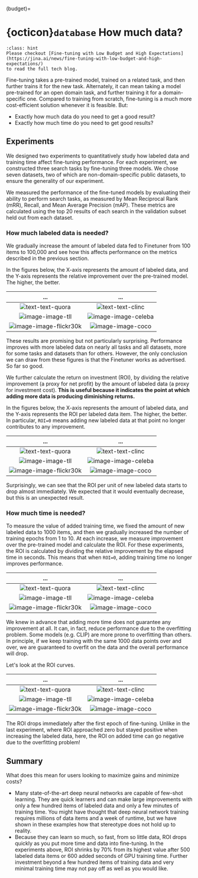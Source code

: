 (budget)=
# {octicon}`database` How much data?

```{admonition} Read full blog
:class: hint
Please checkout [Fine-tuning with Low Budget and High Expectations](https://jina.ai/news/fine-tuning-with-low-budget-and-high-expectations/)
to read the full tech blog.
```

Fine-tuning takes a pre-trained model,
trained on a related task, and then further trains it for the new task.
Alternately, it can mean taking a model pre-trained for an open domain task, and further training it for a domain-specific one.
Compared to training from scratch, fine-tuning is a much more cost-efficient solution whenever it is feasible. But:

+ Exactly how much data do you need to get a good result?
+ Exactly how much time do you need to get good results?

## Experiments

We designed two experiments to quantitatively study how labeled data and training time affect fine-tuning performance.
For each experiment, we constructed three search tasks by fine-tuning three models.
We chose seven datasets, two of which are non-domain-specific public datasets, to ensure the generality of our experiment.

We measured the performance of the fine-tuned models by evaluating their ability to perform search tasks, as measured by Mean Reciprocal Rank (mRR), Recall, and Mean Average Precision (mAP).
These metrics are calculated using the top 20 results of each search in the validation subset held out from each dataset.

### How much labeled data is needed?

We gradually increase the amount of labeled data fed to Finetuner from 100 items to 100,000 and see how this affects performance on the metrics described in the previous section.

In the figures below, the X-axis represents the amount of labeled data, and the Y-axis represents the relative improvement over the pre-trained model. The higher, the better.

...             |  ...
:-------------------------:|:-------------------------:
![text-text-quora](https://jina-ai-gmbh.ghost.io/content/images/2022/12/Text-to-text-search-on-QuoraQA--3-.svg)  |  ![text-text-clinc](https://jina-ai-gmbh.ghost.io/content/images/2022/12/Text-to-text-search-on-Clinc150--3-.svg)
![image-image-tll](https://jina-ai-gmbh.ghost.io/content/images/2022/12/Image-to-image-search-on-Totally-looks-like.svg) | ![image-image-celeba](https://jina-ai-gmbh.ghost.io/content/images/2022/12/Image-to-image-search-on-Celeba--4-.svg)
![image-image-flickr30k](https://jina-ai-gmbh.ghost.io/content/images/2022/12/Text-to-image-search-on-Flickr30K--5-.svg) | ![image-image-coco](https://jina-ai-gmbh.ghost.io/content/images/2022/12/Text-to-image-search-on-CoCoCaptions--4-.svg)

These results are promising but not particularly surprising.
Performance improves with more labeled data on nearly all tasks and all datasets, more for some tasks and datasets than for others.
However, the only conclusion we can draw from these figures is that the Finetuner works as advertised. So far so good.

We further calculate the return on investment (ROI),
by dividing the relative improvement (a proxy for net profit) by the amount of labeled data (a proxy for investment cost).
**This is useful because it indicates the point at which adding more data is producing diminishing returns.**

In the figures below, the X-axis represents the amount of labeled data, and the Y-axis represents the ROI per labeled data item. The higher, the better.
In particular, `ROI=0` means adding new labeled data at that point no longer contributes to any improvement.

...             |  ...
:-------------------------:|:-------------------------:
![text-text-quora](https://jina-ai-gmbh.ghost.io/content/images/2022/12/Text-to-text-search-on-QuoraQA--7-.svg)  |  ![text-text-clinc](https://jina-ai-gmbh.ghost.io/content/images/2022/12/Text-to-text-search-on-Clinc150--7-.svg)
![image-image-tll](https://jina-ai-gmbh.ghost.io/content/images/2022/12/Image-to-image-search-on-Totally-looks-like--1-.svg) | ![image-image-celeba](https://jina-ai-gmbh.ghost.io/content/images/2022/12/Image-to-image-search-on-Celeba--5-.svg)
![image-image-flickr30k](https://jina-ai-gmbh.ghost.io/content/images/2022/12/Text-to-image-search-on-Flickr30K--6-.svg) | ![image-image-coco](https://jina-ai-gmbh.ghost.io/content/images/2022/12/Text-to-image-search-on-CoCoCaptions--5-.svg)

Surprisingly, we can see that the ROI per unit of new labeled data starts to drop almost immediately. We expected that it would eventually decrease, but this is an unexpected result.

### How much time is needed?

To measure the value of added training time, we fixed the amount of new labeled data to 1000 items, and then we gradually increased the number of training epochs from 1 to 10.
At each increase, we measure improvement over the pre-trained model and calculate the ROI.
For these experiments, the ROI is calculated by dividing the relative improvement by the elapsed time in seconds.
This means that when `ROI=0`, adding training time no longer improves performance.

...            |  ...
:-------------------------:|:-------------------------:
![text-text-quora](https://jina-ai-gmbh.ghost.io/content/images/2022/12/Text-to-text-search-on-QuoraQA--4-.svg)  |  ![text-text-clinc](https://jina-ai-gmbh.ghost.io/content/images/2022/12/Text-to-text-search-on-Clinc150--4-.svg)
![image-image-tll](https://jina-ai-gmbh.ghost.io/content/images/2022/12/Image-to-image-search-on-Totally-look-like--2-.svg) | ![image-image-celeba](https://jina-ai-gmbh.ghost.io/content/images/2022/12/Image-to-image-search-on-Celeba--2-.svg)
![image-image-flickr30k](https://jina-ai-gmbh.ghost.io/content/images/2022/12/Text-to-image-search-on-Flickr30K--3-.svg) | ![image-image-coco](https://jina-ai-gmbh.ghost.io/content/images/2022/12/Text-to-image-search-on-CocoCaptions--2-.svg)

We knew in advance that adding more time does not guarantee any improvement at all.
It can, in fact, reduce performance due to the overfitting problem.
Some models (e.g. CLIP) are more prone to overfitting than others.
In principle, if we keep training with the same 1000 data points over and over, we are guaranteed to overfit on the data and the overall performance will drop.

Let's look at the ROI curves.

...             |  ...
:-------------------------:|:-------------------------:
![text-text-quora](https://jina-ai-gmbh.ghost.io/content/images/2022/12/Text-to-text-search-on-QuoraQA--5-.svg)  |  ![text-text-clinc](https://jina-ai-gmbh.ghost.io/content/images/2022/12/Text-to-text-search-on-Clinc150--9-.svg)
![image-image-tll](https://jina-ai-gmbh.ghost.io/content/images/2022/12/Image-to-image-search-on-Totally-look-like--3-.svg) | ![image-image-celeba](https://jina-ai-gmbh.ghost.io/content/images/2022/12/Image-to-image-search-on-Celeba--3-.svg)
![image-image-flickr30k](https://jina-ai-gmbh.ghost.io/content/images/2022/12/Text-to-image-search-on-Flickr30K--4-.svg) | ![image-image-coco](https://jina-ai-gmbh.ghost.io/content/images/2022/12/Text-to-image-search-on-CocoCaptions--3-.svg)

The ROI drops immediately after the first epoch of fine-tuning.
Unlike in the last experiment, where ROI approached zero but stayed positive when increasing the labeled data, here, the ROI on added time can go negative due to the overfitting problem!

## Summary

What does this mean for users looking to maximize gains and minimize costs?

+ Many state-of-the-art deep neural networks are capable of few-shot learning. They are quick learners and can make large improvements with only a few hundred items of labeled data and only a few minutes of training time. You might have thought that deep neural network training requires millions of data items and a week of runtime, but we have shown in these examples how that stereotype does not hold up to reality.
+ Because they can learn so much, so fast, from so little data, ROI drops quickly as you put more time and data into fine-tuning. In the experiments above, ROI shrinks by 70% from its highest value after 500 labeled data items or 600 added seconds of GPU training time. Further investment beyond a few hundred items of training data and very minimal training time may not pay off as well as you would like.